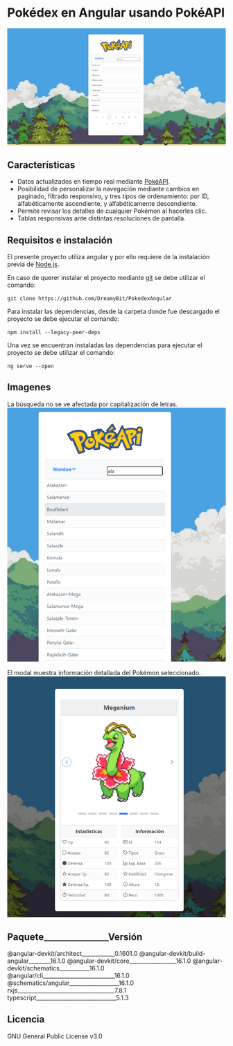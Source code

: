 
# Pokédex en Angular usando PokéAPI

![Alt text](https://github.com/DreamyBit/PokedexAngular/blob/master/docs/pokedex_1.png?sanitize=true)

## Características

- Datos actualizados en tiempo real mediante [PokéAPI][pokeapi].
- Posibilidad de personalizar la navegación mediante cambios en paginado, filtrado responsivo, y tres tipos de ordenamiento: por ID, alfabéticamente ascendiente, y alfabéticamente descendiente.
- Permite revisar los detalles de cualquier Pokémon al hacerles clic.
- Tablas responsivas ante distintas resoluciones de pantalla.

## Requisitos e instalación

El presente proyecto utiliza angular y por ello requiere de la instalación previa de [Node.js][node].

En caso de querer instalar el proyecto mediante [git][git] se debe utilizar el comando:
```shell
git clone https://github.com/DreamyBit/PokedexAngular
```
Para instalar las dependencias, desde la carpeta donde fue descargado el proyecto se debe ejecutar el comando:
```shell
npm install --legacy-peer-deps
```

Una vez se encuentran instaladas las dependencias para ejecutar el proyecto se debe utilizar el comando:
```shell
ng serve --open
```

## Imagenes

La búsqueda no se ve afectada por capitalización de letras.
![Alt text](https://github.com/DreamyBit/PokedexAngular/blob/master/docs/pokedex_search_filter.png?sanitize=true)

El modal muestra información detallada del Pokémon seleccionado.
![Alt text](https://github.com/DreamyBit/PokedexAngular/blob/master/docs/pokedex_modal.png?sanitize=true)

Paquete_______________Versión
---------------------------------------------------------
@angular-devkit/architect____________0.1601.0
@angular-devkit/build-angular________16.1.0
@angular-devkit/core_________________16.1.0
@angular-devkit/schematics___________16.1.0
@angular/cli__________________________16.1.0
@schematics/angular__________________16.1.0
rxjs___________________________________7.8.1
typescript_____________________________5.1.3

## Licencia

GNU General Public License v3.0

   [pokeapi]: <https://pokeapi.co>
   [node]: <https://nodejs.org/en>
   [git]: <https://git-scm.com/downloads>
   [gitguide]: <https://github.com/DreamyBit/LandCoverageEE-R/blob/main/docs/Guia%20Script%20-%20Covertura%20de%20suelo%20usando%20Earth%20Engine%20y%20R.pdf>
   [repo]: <https://github.com/DreamyBit/LandCoverageEE-R>

